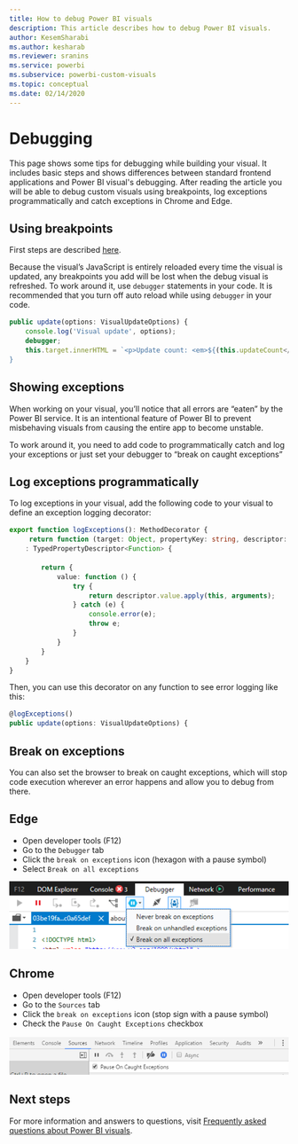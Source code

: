 ```yaml
---
title: How to debug Power BI visuals
description: This article describes how to debug Power BI visuals.
author: KesemSharabi
ms.author: kesharab
ms.reviewer: sranins
ms.service: powerbi
ms.subservice: powerbi-custom-visuals
ms.topic: conceptual
ms.date: 02/14/2020
---
```


# Debugging

This page shows some tips for debugging while building your visual. It includes basic steps and shows differences between standard frontend applications and Power BI visual's debugging.
After reading the article you will be able to debug custom visuals using breakpoints, log exceptions programmatically and catch exceptions in Chrome and Edge.

## Using breakpoints

First steps are described [here](../power-bi-custom-visuals-troubleshoot.md).

Because the visual’s JavaScript is entirely reloaded every time the visual is updated, any breakpoints you add will be lost when the debug visual is refreshed. To work around it, use `debugger` statements in your code. It is recommended that you turn off auto reload while using `debugger` in your code.

```typescript
public update(options: VisualUpdateOptions) {
    console.log('Visual update', options);
    debugger;
    this.target.innerHTML = `<p>Update count: <em>${(this.updateCount</em></p>`;
}
```


## Showing exceptions

When working on your visual, you’ll notice that all errors are “eaten” by the Power BI service. It is an intentional feature of Power BI to prevent misbehaving visuals from causing the entire app to become unstable.

To work around it, you need to add code to programmatically catch and log your exceptions or just set your debugger to “break on caught exceptions”


## Log exceptions programmatically

To log exceptions in your visual, add the following code to your visual to define an exception logging decorator:

```typescript
export function logExceptions(): MethodDecorator {
     return function (target: Object, propertyKey: string, descriptor: TypedPropertyDescriptor<Function>)
    : TypedPropertyDescriptor<Function> {
            
        return {
            value: function () {
                try {
                    return descriptor.value.apply(this, arguments);
                } catch (e) {
                    console.error(e);
                    throw e;
                }
            }
        }
    }
}
```
Then, you can use this decorator on any function to see error logging like this:

```typescript
@logExceptions()
public update(options: VisualUpdateOptions) {
```

## Break on exceptions

You can also set the browser to break on caught exceptions, which will stop code execution wherever an error happens and allow you to debug from there.

## Edge

* Open developer tools (F12)
* Go to the `Debugger` tab
* Click the `break on exceptions` icon (hexagon with a pause symbol)
* Select `Break on all exceptions`

![Data role fields](./media/how-to-debug-edge.png)

## Chrome

* Open developer tools (F12)
* Go to the  `Sources` tab
* Click the `break on exceptions` icon (stop sign with a pause symbol)
* Check the `Pause On Caught Exceptions` checkbox

![Data role fields](./media/how-to-debug-chrome.png)

## Next steps
For more information and answers to questions, visit [Frequently asked questions about Power BI visuals](../power-bi-custom-visuals-faq.md#organizational-power-bi-visuals).